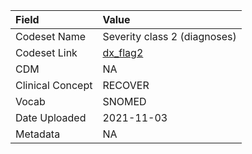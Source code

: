 |Field            |Value                        |
|:----------------|:----------------------------|
|Codeset Name     |Severity class 2 (diagnoses) |
|Codeset Link     |[dx_flag2](https://github.com/PEDSnet/Variable-Dictionary/blob/main/conditions/dx_flag2.csv)|
|CDM              |NA                           |
|Clinical Concept |RECOVER                      |
|Vocab            |SNOMED                       |
|Date Uploaded    |2021-11-03                   |
|Metadata         |NA                           |
